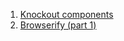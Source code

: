 1. [Knockout components](https://github.com/mrheides/mrheides.github.io/blob/master/Knockout%20Components.md)
2. [Browserify (part 1)](https://github.com/mrheides/mrheides.github.io/blob/master/Browserify.md)
